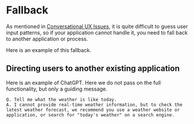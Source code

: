 # Fallback

As mentioned in [Conversational UX Issues](/guides/en/issues.md), it is quite difficult to guess user input patterns, so if your application cannot handle it, you need to fall back to another application or process.

Here is an example of this fallback.

## Directing users to another existing application

Here is an example of ChatGPT. Here we do not pass on the full functionality, but only a guiding message.

```
Q. Tell me what the weather is like today.
A. I cannot provide real-time weather information, but to check the latest weather forecast, we recommend you use a weather website or application, or search for "today's weather" on a search engine.
```
